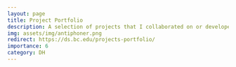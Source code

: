 ```yaml
---
layout: page
title: Project Portfolio
description: A selection of projects that I collaborated on or developed while at Boston College, including "Séamus Connolly Collection of Irish Music," "Morales Mass Book," "John La Farge, Stained Glass in New England," "Jesuit Online Bibliography," "Burns Antiphoner," and "The Becker Collection - Drawings of the American Civil War Era."  
img: assets/img/antiphoner.png
redirect: https://ds.bc.edu/projects-portfolio/
importance: 6
category: DH
---
```

